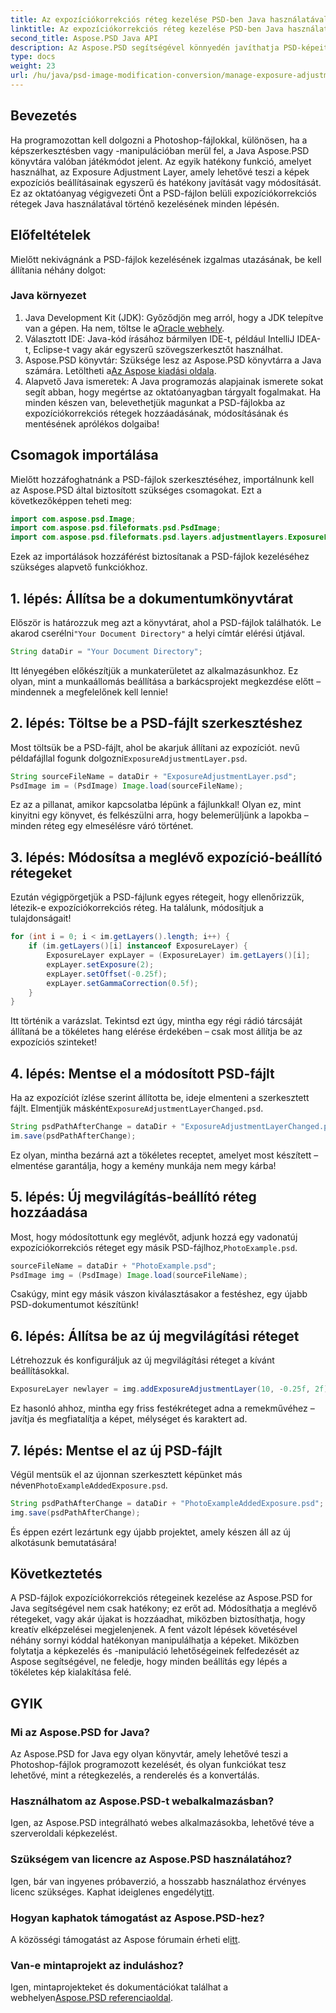 ```yaml
---
title: Az expozíciókorrekciós réteg kezelése PSD-ben Java használatával
linktitle: Az expozíciókorrekciós réteg kezelése PSD-ben Java használatával
second_title: Aspose.PSD Java API
description: Az Aspose.PSD segítségével könnyedén javíthatja PSD-képeit a Java segítségével. Kövesse ezt az útmutatót az expozíciókorrekciós rétegek lépésről lépésre történő kezeléséhez.
type: docs
weight: 23
url: /hu/java/psd-image-modification-conversion/manage-exposure-adjustment-layer-psd/
---
```

## Bevezetés
Ha programozottan kell dolgozni a Photoshop-fájlokkal, különösen, ha a képszerkesztésben vagy -manipulációban merül fel, a Java Aspose.PSD könyvtára valóban játékmódot jelent. Az egyik hatékony funkció, amelyet használhat, az Exposure Adjustment Layer, amely lehetővé teszi a képek expozíciós beállításainak egyszerű és hatékony javítását vagy módosítását. Ez az oktatóanyag végigvezeti Önt a PSD-fájlon belüli expozíciókorrekciós rétegek Java használatával történő kezelésének minden lépésén.
## Előfeltételek
Mielőtt nekivágnánk a PSD-fájlok kezelésének izgalmas utazásának, be kell állítania néhány dolgot:
### Java környezet
1.  Java Development Kit (JDK): Győződjön meg arról, hogy a JDK telepítve van a gépen. Ha nem, töltse le a[Oracle webhely](https://www.oracle.com/java/technologies/javase-jdk11-downloads.html).
2. Választott IDE: Java-kód írásához bármilyen IDE-t, például IntelliJ IDEA-t, Eclipse-t vagy akár egyszerű szövegszerkesztőt használhat.
3.  Aspose.PSD könyvtár: Szüksége lesz az Aspose.PSD könyvtárra a Java számára. Letöltheti a[Az Aspose kiadási oldala](https://releases.aspose.com/psd/java/).
4. Alapvető Java ismeretek: A Java programozás alapjainak ismerete sokat segít abban, hogy megértse az oktatóanyagban tárgyalt fogalmakat.
Ha minden készen van, belevethetjük magunkat a PSD-fájlokba az expozíciókorrekciós rétegek hozzáadásának, módosításának és mentésének aprólékos dolgaiba!
## Csomagok importálása
Mielőtt hozzáfoghatnánk a PSD-fájlok szerkesztéséhez, importálnunk kell az Aspose.PSD által biztosított szükséges csomagokat. Ezt a következőképpen teheti meg:
```java
import com.aspose.psd.Image;
import com.aspose.psd.fileformats.psd.PsdImage;
import com.aspose.psd.fileformats.psd.layers.adjustmentlayers.ExposureLayer;
```
Ezek az importálások hozzáférést biztosítanak a PSD-fájlok kezeléséhez szükséges alapvető funkciókhoz.
## 1. lépés: Állítsa be a dokumentumkönyvtárat
 Először is határozzuk meg azt a könyvtárat, ahol a PSD-fájlok találhatók. Le akarod cserélni`"Your Document Directory"` a helyi címtár elérési útjával.
```java
String dataDir = "Your Document Directory";
```
Itt lényegében előkészítjük a munkaterületet az alkalmazásunkhoz. Ez olyan, mint a munkaállomás beállítása a barkácsprojekt megkezdése előtt – mindennek a megfelelőnek kell lennie!
## 2. lépés: Töltse be a PSD-fájlt szerkesztéshez
Most töltsük be a PSD-fájlt, ahol be akarjuk állítani az expozíciót. nevű példafájllal fogunk dolgozni`ExposureAdjustmentLayer.psd`. 
```java
String sourceFileName = dataDir + "ExposureAdjustmentLayer.psd";
PsdImage im = (PsdImage) Image.load(sourceFileName);
```
Ez az a pillanat, amikor kapcsolatba lépünk a fájlunkkal! Olyan ez, mint kinyitni egy könyvet, és felkészülni arra, hogy belemerüljünk a lapokba – minden réteg egy elmesélésre váró történet.
## 3. lépés: Módosítsa a meglévő expozíció-beállító rétegeket
Ezután végigpörgetjük a PSD-fájlunk egyes rétegeit, hogy ellenőrizzük, létezik-e expozíciókorrekciós réteg. Ha találunk, módosítjuk a tulajdonságait!
```java
for (int i = 0; i < im.getLayers().length; i++) {
    if (im.getLayers()[i] instanceof ExposureLayer) {
        ExposureLayer expLayer = (ExposureLayer) im.getLayers()[i];
        expLayer.setExposure(2);
        expLayer.setOffset(-0.25f);
        expLayer.setGammaCorrection(0.5f);
    }
}
```
Itt történik a varázslat. Tekintsd ezt úgy, mintha egy régi rádió tárcsáját állítaná be a tökéletes hang elérése érdekében – csak most állítja be az expozíciós szinteket!
## 4. lépés: Mentse el a módosított PSD-fájlt
 Ha az expozíciót ízlése szerint állította be, ideje elmenteni a szerkesztett fájlt. Elmentjük másként`ExposureAdjustmentLayerChanged.psd`.
```java
String psdPathAfterChange = dataDir + "ExposureAdjustmentLayerChanged.psd";
im.save(psdPathAfterChange);
```
Ez olyan, mintha bezárná azt a tökéletes receptet, amelyet most készített – elmentése garantálja, hogy a kemény munkája nem megy kárba!
## 5. lépés: Új megvilágítás-beállító réteg hozzáadása
Most, hogy módosítottunk egy meglévőt, adjunk hozzá egy vadonatúj expozíciókorrekciós réteget egy másik PSD-fájlhoz,`PhotoExample.psd`. 
```java
sourceFileName = dataDir + "PhotoExample.psd";
PsdImage img = (PsdImage) Image.load(sourceFileName);
```
Csakúgy, mint egy másik vászon kiválasztásakor a festéshez, egy újabb PSD-dokumentumot készítünk!
## 6. lépés: Állítsa be az új megvilágítási réteget
Létrehozzuk és konfiguráljuk az új megvilágítási réteget a kívánt beállításokkal.
```java
ExposureLayer newlayer = img.addExposureAdjustmentLayer(10, -0.25f, 2f);
```
Ez hasonló ahhoz, mintha egy friss festékréteget adna a remekművéhez – javítja és megfiatalítja a képet, mélységet és karaktert ad.
## 7. lépés: Mentse el az új PSD-fájlt
 Végül mentsük el az újonnan szerkesztett képünket más néven`PhotoExampleAddedExposure.psd`.
```java
String psdPathAfterChange = dataDir + "PhotoExampleAddedExposure.psd";
img.save(psdPathAfterChange);
```
És éppen ezért lezártunk egy újabb projektet, amely készen áll az új alkotásunk bemutatására!
## Következtetés
A PSD-fájlok expozíciókorrekciós rétegeinek kezelése az Aspose.PSD for Java segítségével nem csak hatékony; ez erőt ad. Módosíthatja a meglévő rétegeket, vagy akár újakat is hozzáadhat, miközben biztosíthatja, hogy kreatív elképzelései megjelenjenek. A fent vázolt lépések követésével néhány sornyi kóddal hatékonyan manipulálhatja a képeket.
Miközben folytatja a képkezelés és -manipuláció lehetőségeinek felfedezését az Aspose segítségével, ne feledje, hogy minden beállítás egy lépés a tökéletes kép kialakítása felé.
## GYIK
### Mi az Aspose.PSD for Java?
Az Aspose.PSD for Java egy olyan könyvtár, amely lehetővé teszi a Photoshop-fájlok programozott kezelését, és olyan funkciókat tesz lehetővé, mint a rétegkezelés, a renderelés és a konvertálás.
### Használhatom az Aspose.PSD-t webalkalmazásban?
Igen, az Aspose.PSD integrálható webes alkalmazásokba, lehetővé téve a szerveroldali képkezelést.
### Szükségem van licencre az Aspose.PSD használatához?
 Igen, bár van ingyenes próbaverzió, a hosszabb használathoz érvényes licenc szükséges. Kaphat ideiglenes engedélyt[itt](https://purchase.aspose.com/temporary-license/).
### Hogyan kaphatok támogatást az Aspose.PSD-hez?
 A közösségi támogatást az Aspose fórumain érheti el[itt](https://forum.aspose.com/c/psd/34).
### Van-e mintaprojekt az induláshoz?
 Igen, mintaprojekteket és dokumentációkat találhat a webhelyen[Aspose.PSD referenciaoldal](https://reference.aspose.com/psd/java/).